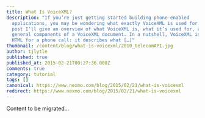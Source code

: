 ```yaml
---
title: What Is VoiceXML?
description: "If you’re just getting started building phone-enabled
  applications, you may be wondering what exactly VoiceXML is used for. In this
  post I’ll give an overview of what VoiceXML is, what it’s used for, and the
  general components of a VoiceXML document. In a nutshell, VoiceXML is like
  HTML for a phone call: it describes what […]"
thumbnail: /content/blog/what-is-voicexml/2010_telecomAPI.jpg
author: tjlytle
published: true
published_at: 2015-02-21T00:27:36.000Z
comments: true
category: tutorial
tags: []
canonical: https://www.nexmo.com/blog/2015/02/21/what-is-voicexml
redirect: https://www.nexmo.com/blog/2015/02/21/what-is-voicexml
---
```


Content to be migrated...
